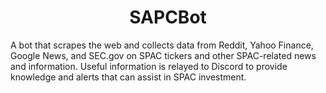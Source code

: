 <h1 align="center">
  SAPCBot
</h1>

A bot that scrapes the web and collects data from Reddit, Yahoo Finance, Google News, and SEC.gov on SPAC tickers and other SPAC-related news and information. Useful information is relayed to Discord to provide knowledge and alerts that can assist in SPAC investment.
